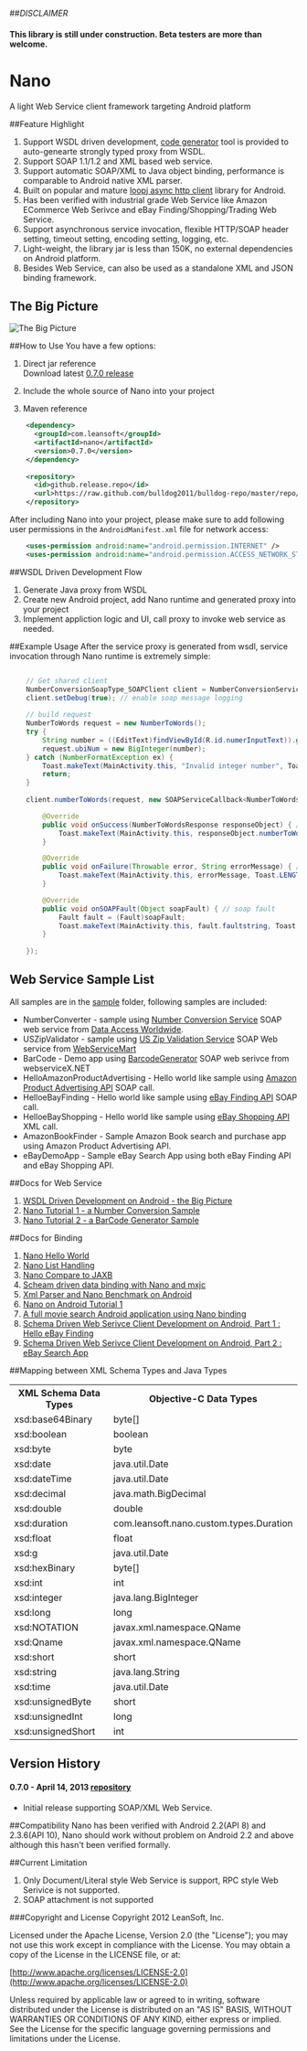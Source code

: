 ##_DISCLAIMER_
#### This library is still under construction. Beta testers are more than welcome.

# Nano

A light Web Service client framework targeting Android platform

##Feature Highlight
1. Support WSDL driven development, [code generator](https://github.com/bulldog2011/mwsc) tool is provided to auto-genearte strongly typed proxy from WSDL. 
2. Support SOAP 1.1/1.2 and XML based web service. 
3. Support automatic SOAP/XML to Java object binding, performance is comparable to Android native XML parser.
4. Built on popular and mature [loopj async http client](https://github.com/loopj/android-async-http) library for Android.
5. Has been verified with industrial grade Web Service like Amazon ECommerce Web Serivce and eBay Finding/Shopping/Trading Web Service. 
6. Support asynchronous service invocation, flexible HTTP/SOAP header setting, timeout setting, encoding setting, logging, etc.
7. Light-weight, the library jar is less than 150K, no external dependencies on Android platform.
8. Besides Web Service, can also be used as a standalone XML and JSON binding framework.

## The Big Picture
![The Big Picture](http://bulldog2011.github.com/images/nano/big_picture.png)

##How to Use
You have a few options:

1. Direct jar reference  
Download latest [0.7.0 release](https://github.com/bulldog2011/bulldog-repo/tree/master/repo/releases/com/leansoft/nano/0.7.0)  

2. Include the whole source of Nano into your project

3. Maven reference

``` xml
	<dependency>
	  <groupId>com.leansoft</groupId>
	  <artifactId>nano</artifactId>
	  <version>0.7.0</version>
	</dependency>
	
	<repository>
	  <id>github.release.repo</id>
	  <url>https://raw.github.com/bulldog2011/bulldog-repo/master/repo/releases/</url>
	</repository>
```

After including Nano into your project, please make sure to add following user permissions in the `AndroidManifest.xml` file for network access:

``` xml
    <uses-permission android:name="android.permission.INTERNET" />
    <uses-permission android:name="android.permission.ACCESS_NETWORK_STATE" />
```

##WSDL Driven Development Flow
1. Generate Java proxy from WSDL
2. Create new Android project, add Nano runtime and generated proxy into your project
3. Implement appliction logic and UI, call proxy to invoke web service as needed.

##Example Usage
After the service proxy is generated from wsdl, service invocation through Nano runtime is extremely simple:

``` java

	// Get shared client
	NumberConversionSoapType_SOAPClient client = NumberConversionServiceClient.getSharedClient();
	client.setDebug(true); // enable soap message logging
	
	// build request
	NumberToWords request = new NumberToWords();
	try {
		String number = ((EditText)findViewById(R.id.numerInputText)).getText().toString();
		request.ubiNum = new BigInteger(number);
	} catch (NumberFormatException ex) {
		Toast.makeText(MainActivity.this, "Invalid integer number", Toast.LENGTH_LONG).show();
		return;
	}
	
	client.numberToWords(request, new SOAPServiceCallback<NumberToWordsResponse>() {

		@Override
		public void onSuccess(NumberToWordsResponse responseObject) { // success
			Toast.makeText(MainActivity.this, responseObject.numberToWordsResult, Toast.LENGTH_LONG).show();
		}

		@Override
		public void onFailure(Throwable error, String errorMessage) { // http or parsing error
			Toast.makeText(MainActivity.this, errorMessage, Toast.LENGTH_LONG).show();
		}

		@Override
		public void onSOAPFault(Object soapFault) { // soap fault
			Fault fault = (Fault)soapFault;
			Toast.makeText(MainActivity.this, fault.faultstring, Toast.LENGTH_LONG).show();
		}
		
	});

```

## Web Service Sample List
All samples are in the [sample](https://github.com/bulldog2011/nano/tree/master/sample/webservice) folder, following samples are included:

* NumberConverter - sample using [Number Conversion Service](http://www.dataaccess.com/webservicesserver/numberconversion.wso) SOAP web service from [Data Access Worldwide](http://www.dataaccess.com/).
* USZipValidator - sample using [US Zip Validation Service](http://www.webservicemart.com/uszip.asmx) SOAP Web service from [WebServiceMart](http://www.webservicemart.com/)
* BarCode - Demo app using [BarcodeGenerator](http://www.webservicex.net/ws/WSDetails.aspx?CATID=8&WSID=76) SOAP web serivce from webserviceX.NET
* HelloAmazonProductAdvertising - Hello world like sample using [Amazon Product Advertising API](https://affiliate-program.amazon.com/gp/advertising/api/detail/main.html) SOAP call.
* HelloeBayFinding - Hello world like sample using [eBay Finding API](https://www.x.com/developers/ebay/products/finding-api) SOAP call.
* HelloeBayShopping - Hello world like sample using [eBay Shopping API](https://www.x.com/developers/ebay/products/shopping-api) XML call.
* AmazonBookFinder - Sample Amazon Book search and purchase app using Amazon Product Advertising API.
* eBayDemoApp - Sample eBay Search App using both eBay Finding API and eBay Shopping API.



##Docs for Web Service
1. [WSDL Driven Development on Android - the Big Picture](http://bulldog2011.github.io/blog/2013/04/15/wsdl-driven-development-on-android-the-big-picture/)
2. [Nano Tutorial 1 - a Number Conversion Sample](http://bulldog2011.github.io/blog/2013/04/15/nano-tutorial-1-a-number-conversion-sample/)
3. [Nano Tutorial 2 - a BarCode Generator Sample](http://bulldog2011.github.io/blog/2013/04/17/nano-tutorial-2-a-barcode-sample/)

##Docs for Binding
1. [Nano Hello World](http://bulldog2011.github.com/blog/2013/02/05/nano-hello-world/)
2. [Nano List Handling](http://bulldog2011.github.com/blog/2013/02/05/nano-list-tutorial/)
3. [Nano Compare to JAXB](http://bulldog2011.github.com/blog/2013/02/06/nano-compare-to-jaxb/)
4. [Scheam driven data binding with Nano and mxjc](http://bulldog2011.github.com/blog/2013/02/07/schema-driven-nano-binding/)
5. [Xml Parser and Nano Benchmark on Android](http://bulldog2011.github.com/blog/2013/02/08/nano-benchmark-on-android/)
6. [Nano on Android Tutorial 1](http://bulldog2011.github.com/blog/2013/02/10/nano-on-android-tutorial-1/)
7. [A full movie search Android application using Nano binding](http://bulldog2011.github.com/blog/2013/02/12/movie-search-android-app-using-nano/)
8. [Schema Driven Web Serivce Client Development on Android, Part 1 : Hello eBay Finding](http://bulldog2011.github.com/blog/2013/02/17/schema-driven-on-android-part-1-hello-ebay-finding/)
9. [Schema Driven Web Serivce Client Development on Android, Part 2 : eBay Search App](http://bulldog2011.github.com/blog/2013/02/19/schema-driven-on-android-part-2-ebay-search/)


##Mapping between XML Schema Types and Java Types 

<table>
<tr><th>XML Schema Data Types</th><th>Objective-C Data Types</th></tr>
<tr>
    <td>xsd:base64Binary</td>
    <td>byte[]</td>
</tr>
<tr>
    <td>xsd:boolean</td>
    <td>boolean</td>
</tr>
<tr>
    <td>xsd:byte</td>
    <td>byte</td>
</tr>
<tr>
    <td>xsd:date</td>
    <td>java.util.Date</td>
</tr>
<tr>
    <td>xsd:dateTime</td>
    <td>java.util.Date</td>
</tr>
<tr>
    <td>xsd:decimal</td>
    <td>java.math.BigDecimal</td>
</tr>
<tr>
    <td>xsd:double</td>
    <td>double</td>
</tr>
<tr>
    <td>xsd:duration</td>
    <td>com.leansoft.nano.custom.types.Duration</td>
</tr>
<tr>
    <td>xsd:float</td>
    <td>float</td>
</tr>
<tr>
    <td>xsd:g</td>
    <td>java.util.Date</td>
</tr>
<tr>
    <td>xsd:hexBinary</td>
    <td>byte[]</td>
</tr>
<tr>
    <td>xsd:int</td>
    <td>int</td>
</tr>
<tr>
    <td>xsd:integer</td>
    <td>java.lang.BigInteger</td>
</tr>
<tr>
    <td>xsd:long</td>
    <td>long</td>
</tr>
<tr>
    <td>xsd:NOTATION</td>
    <td>javax.xml.namespace.QName</td>
</tr>
<tr>
    <td>xsd:Qname</td>
    <td>javax.xml.namespace.QName</td>
</tr>
<tr>
    <td>xsd:short</td>
    <td>short</td>
</tr>
<tr>
    <td>xsd:string</td>
    <td>java.lang.String</td>
</tr>
<tr>
    <td>xsd:time</td>
    <td>java.util.Date</td>
</tr>
<tr>
    <td>xsd:unsignedByte</td>
    <td>short</td>
</tr>
<tr>
    <td>xsd:unsignedInt</td>
    <td>long</td>
</tr>
<tr>
    <td>xsd:unsignedShort</td>
    <td>int</td>
</tr>
</table>

## Version History

#### 0.7.0 - April 14, 2013 [repository](https://github.com/bulldog2011/bulldog-repo/tree/master/repo/releases/com/leansoft/nano/0.7.0)
  * Initial release supporting SOAP/XML Web Service.


##Compatibility
Nano has been verified with Android 2.2(API 8) and 2.3.6(API 10), Nano should work without problem on Android 2.2 and above although this hasn't been verified formally.


##Current Limitation
1. Only Document/Literal style Web Service is support, RPC style Web Serivice is not supported.
2. SOAP attachment is not supported


###Copyright and License
Copyright 2012 LeanSoft, Inc.

Licensed under the Apache License, Version 2.0 (the "License"); you may not use this work except in compliance with the License. You may obtain a copy of the License in the LICENSE file, or at:

[http://www.apache.org/licenses/LICENSE-2.0](http://www.apache.org/licenses/LICENSE-2.0)

Unless required by applicable law or agreed to in writing, software distributed under the License is distributed on an "AS IS" BASIS, WITHOUT WARRANTIES OR CONDITIONS OF ANY KIND, either express or implied. See the License for the specific language governing permissions and limitations under the License.
